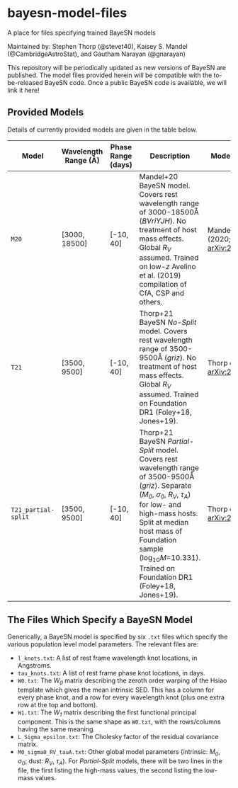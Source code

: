 # bayesn-model-files
A place for files specifying trained BayeSN models

Maintained by: Stephen Thorp (@stevet40), Kaisey S. Mandel (@CambridgeAstroStat), and Gautham Narayan (@gnarayan)

This repository will be periodically updated as new versions of BayeSN are published. The model files provided herein will be compatible with the to-be-released BayeSN code. Once a public BayeSN code is available, we will link it here!

## Provided Models

Details of currently provided models are given in the table below.

Model | Wavelength Range (Å) | Phase Range (days) | Description | Model Reference | Training Set Reference
--- | --- | --- | --- | --- | ---
`M20` | [3000, 18500] | [-10, 40] | Mandel+20 BayeSN model. Covers rest wavelength range of 3000-18500Å (_BVriYJH_). No treatment of host mass effects. Global _R<sub>V</sub>_ assumed. Trained on low-_z_ Avelino et al. (2019) compilation of CfA, CSP and others. | Mandel et al. (2020; [arXiv:2008.07538](https://arxiv.org/abs/2008.07538)) | Avelino et al. (2019; [arXiv:1902.03261](https://arxiv.org/abs/1902.03261), [ADS](https://ui.adsabs.harvard.edu/abs/2019ApJ...887..106A/abstract)), and references therein
`T21` | [3500, 9500] | [-10, 40] | Thorp+21 BayeSN _No-Split_ model. Covers rest wavelength range of 3500-9500Å (_griz_). No treatment of host mass effects. Global _R<sub>V</sub>_ assumed. Trained on Foundation DR1 (Foley+18, Jones+19). | Thorp et al. (2021; [arXiv:2102.05678](https://arxiv.org/abs/2102.05678)) | Foley et al. (2018; [arXiv:1711.02474](https://arxiv.org/abs/1711.02474), [ADS](https://ui.adsabs.harvard.edu/abs/2018MNRAS.475..193F/abstract)), Jones et al. (2019; [arXiv:1811.09286](https://arxiv.org/abs/1811.09286), [ADS](https://ui.adsabs.harvard.edu/abs/2019ApJ...881...19J/abstract), [github](https://github.com/djones1040/Foundation_DR1))
`T21_partial-split` | [3500, 9500] | [-10, 40] | Thorp+21 BayeSN _Partial-Split_ model. Covers rest wavelength range of 3500-9500Å (_griz_). Separate (_M<sub>0</sub>_, _σ<sub>0</sub>_, _R<sub>V</sub>_, _τ<sub>A</sub>_) for low- and high-mass hosts. Split at median host mass of Foundation sample (log<sub>10</sub>_M_=10.331). Trained on Foundation DR1 (Foley+18, Jones+19). | Thorp et al. (2021; [arXiv:2102.05678](https://arxiv.org/abs/2102.05678)) | Foley et al. (2018; [arXiv:1711.02474](https://arxiv.org/abs/1711.02474), [ADS](https://ui.adsabs.harvard.edu/abs/2018MNRAS.475..193F/abstract)), Jones et al. (2019; [arXiv:1811.09286](https://arxiv.org/abs/1811.09286), [ADS](https://ui.adsabs.harvard.edu/abs/2019ApJ...881...19J/abstract), [github](https://github.com/djones1040/Foundation_DR1))


## The Files Which Specify a BayeSN Model

Generically, a BayeSN model is specified by six `.txt` files which specify the various population level model parameters. The relevant files are:
 * `l_knots.txt`: A list of rest frame wavelength knot locations, in Angstroms.
 * `tau_knots.txt`: A list of rest frame phase knot locations, in days.
 * `W0.txt`: The _W<sub>0</sub>_ matrix describing the zeroth order warping of the Hsiao template which gives the mean intrinsic SED. This has a column for every phase knot, and a row for every wavelength knot (plus one extra row at the top and bottom).
 * `W1.txt`: The _W<sub>1</sub>_ matrix describing the first functional principal component. This is the same shape as `W0.txt`, with the rows/columns having the same meaning.
 * `L_Sigma_epsilon.txt`: The Cholesky factor of the residual covariance matrix.
 * `M0_sigma0_RV_tauA.txt`: Other global model parameters (intrinsic: _M<sub>0</sub>_, _σ<sub>0</sub>_; dust: _R<sub>V</sub>_, _τ<sub>A</sub>_). For _Partial-Split_ models, there will be two lines in the file, the first listing the high-mass values, the second listing the low-mass values.
